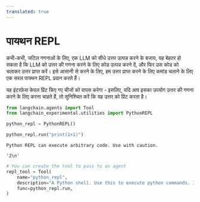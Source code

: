 ```yaml
---
translated: true
---
```


# पायथन REPL

कभी-कभी, जटिल गणनाओं के लिए, एक LLM को सीधे उत्तर उत्पन्न करने के बजाय, यह बेहतर हो सकता है कि LLM को उत्तर की गणना करने के लिए कोड उत्पन्न करने दें, और फिर उस कोड को चलाकर उत्तर प्राप्त करें। इसे आसानी से करने के लिए, हम उत्तर प्राप्त करने के लिए कमांड चलाने के लिए एक सरल पायथन REPL प्रदान करते हैं।

यह इंटरफ़ेस केवल प्रिंट किए गए चीजों को वापस करेगा - इसलिए, यदि आप इसका उपयोग उत्तर की गणना करने के लिए करना चाहते हैं, तो सुनिश्चित करें कि यह उत्तर को प्रिंट करता है।

```python
from langchain.agents import Tool
from langchain_experimental.utilities import PythonREPL
```

```python
python_repl = PythonREPL()
```

```python
python_repl.run("print(1+1)")
```

```output
Python REPL can execute arbitrary code. Use with caution.
```

```output
'2\n'
```

```python
# You can create the tool to pass to an agent
repl_tool = Tool(
    name="python_repl",
    description="A Python shell. Use this to execute python commands. Input should be a valid python command. If you want to see the output of a value, you should print it out with `print(...)`.",
    func=python_repl.run,
)
```
